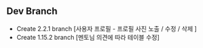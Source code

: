## Dev Branch 
- Create 2.2.1 branch [사용자 프로필 - 프로필 사진 노출 / 수정 / 삭제 ]
- Create 1.15.2 branch [멘토님 의견에 따라 테이블 수정]

